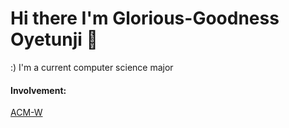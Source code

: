 # Hi there I'm Glorious-Goodness Oyetunji 👋
:)
I'm a current computer science major
#### Involvement: 
[ACM-W](https://rucsm.org/cs/acmw/index.html)
<!--
**gloriousoysetunji/gloriousoyetunji** is a ✨ _special_ ✨ repository because its `README.md` (this file) appears on your GitHub profile.
Here are some ideas to get you started:
- 🔭 I’m currently working on ...
- 🌱 I’m currently learning ...
- 👯 I’m looking to collaborate on ...
- 🤔 I’m looking for help with ...
- 💬 Ask me about ...
- 📫 How to reach me: ...
- 😄 Pronouns: ...
- ⚡ Fun fact: ...
-->

